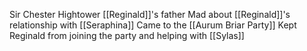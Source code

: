 Sir Chester Hightower
[[Reginald]]'s father
Mad about [[Reginald]]'s relationship with [[Seraphina]]
Came to the [[Aurum Briar Party]]
Kept Reginald from joining the party and helping with [[Sylas]] 
